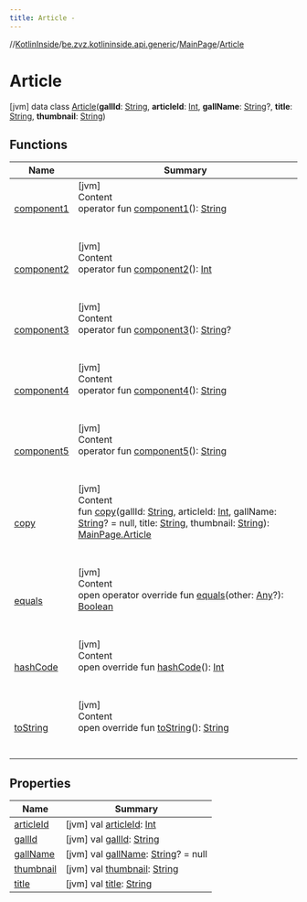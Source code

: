 ```yaml
---
title: Article -
---
```

//[KotlinInside](../../../index.md)/[be.zvz.kotlininside.api.generic](../../index.md)/[MainPage](../index.md)/[Article](index.md)



# Article  
 [jvm] data class [Article](index.md)(**gallId**: [String](https://kotlinlang.org/api/latest/jvm/stdlib/kotlin/-string/index.html), **articleId**: [Int](https://kotlinlang.org/api/latest/jvm/stdlib/kotlin/-int/index.html), **gallName**: [String](https://kotlinlang.org/api/latest/jvm/stdlib/kotlin/-string/index.html)?, **title**: [String](https://kotlinlang.org/api/latest/jvm/stdlib/kotlin/-string/index.html), **thumbnail**: [String](https://kotlinlang.org/api/latest/jvm/stdlib/kotlin/-string/index.html))   


## Functions  
  
|  Name|  Summary| 
|---|---|
| <a name="be.zvz.kotlininside.api.generic/MainPage.Article/component1/#/PointingToDeclaration/"></a>[component1](component1.md)| <a name="be.zvz.kotlininside.api.generic/MainPage.Article/component1/#/PointingToDeclaration/"></a>[jvm]  <br>Content  <br>operator fun [component1](component1.md)(): [String](https://kotlinlang.org/api/latest/jvm/stdlib/kotlin/-string/index.html)  <br><br><br>
| <a name="be.zvz.kotlininside.api.generic/MainPage.Article/component2/#/PointingToDeclaration/"></a>[component2](component2.md)| <a name="be.zvz.kotlininside.api.generic/MainPage.Article/component2/#/PointingToDeclaration/"></a>[jvm]  <br>Content  <br>operator fun [component2](component2.md)(): [Int](https://kotlinlang.org/api/latest/jvm/stdlib/kotlin/-int/index.html)  <br><br><br>
| <a name="be.zvz.kotlininside.api.generic/MainPage.Article/component3/#/PointingToDeclaration/"></a>[component3](component3.md)| <a name="be.zvz.kotlininside.api.generic/MainPage.Article/component3/#/PointingToDeclaration/"></a>[jvm]  <br>Content  <br>operator fun [component3](component3.md)(): [String](https://kotlinlang.org/api/latest/jvm/stdlib/kotlin/-string/index.html)?  <br><br><br>
| <a name="be.zvz.kotlininside.api.generic/MainPage.Article/component4/#/PointingToDeclaration/"></a>[component4](component4.md)| <a name="be.zvz.kotlininside.api.generic/MainPage.Article/component4/#/PointingToDeclaration/"></a>[jvm]  <br>Content  <br>operator fun [component4](component4.md)(): [String](https://kotlinlang.org/api/latest/jvm/stdlib/kotlin/-string/index.html)  <br><br><br>
| <a name="be.zvz.kotlininside.api.generic/MainPage.Article/component5/#/PointingToDeclaration/"></a>[component5](component5.md)| <a name="be.zvz.kotlininside.api.generic/MainPage.Article/component5/#/PointingToDeclaration/"></a>[jvm]  <br>Content  <br>operator fun [component5](component5.md)(): [String](https://kotlinlang.org/api/latest/jvm/stdlib/kotlin/-string/index.html)  <br><br><br>
| <a name="be.zvz.kotlininside.api.generic/MainPage.Article/copy/#kotlin.String#kotlin.Int#kotlin.String?#kotlin.String#kotlin.String/PointingToDeclaration/"></a>[copy](copy.md)| <a name="be.zvz.kotlininside.api.generic/MainPage.Article/copy/#kotlin.String#kotlin.Int#kotlin.String?#kotlin.String#kotlin.String/PointingToDeclaration/"></a>[jvm]  <br>Content  <br>fun [copy](copy.md)(gallId: [String](https://kotlinlang.org/api/latest/jvm/stdlib/kotlin/-string/index.html), articleId: [Int](https://kotlinlang.org/api/latest/jvm/stdlib/kotlin/-int/index.html), gallName: [String](https://kotlinlang.org/api/latest/jvm/stdlib/kotlin/-string/index.html)? = null, title: [String](https://kotlinlang.org/api/latest/jvm/stdlib/kotlin/-string/index.html), thumbnail: [String](https://kotlinlang.org/api/latest/jvm/stdlib/kotlin/-string/index.html)): [MainPage.Article](index.md)  <br><br><br>
| <a name="kotlin/Any/equals/#kotlin.Any?/PointingToDeclaration/"></a>[equals](../../../be.zvz.kotlininside.utils/-string-util/-companion/index.md#%5Bkotlin%2FAny%2Fequals%2F%23kotlin.Any%3F%2FPointingToDeclaration%2F%5D%2FFunctions%2F578868537)| <a name="kotlin/Any/equals/#kotlin.Any?/PointingToDeclaration/"></a>[jvm]  <br>Content  <br>open operator override fun [equals](../../../be.zvz.kotlininside.utils/-string-util/-companion/index.md#%5Bkotlin%2FAny%2Fequals%2F%23kotlin.Any%3F%2FPointingToDeclaration%2F%5D%2FFunctions%2F578868537)(other: [Any](https://kotlinlang.org/api/latest/jvm/stdlib/kotlin/-any/index.html)?): [Boolean](https://kotlinlang.org/api/latest/jvm/stdlib/kotlin/-boolean/index.html)  <br><br><br>
| <a name="kotlin/Any/hashCode/#/PointingToDeclaration/"></a>[hashCode](../../../be.zvz.kotlininside.utils/-string-util/-companion/index.md#%5Bkotlin%2FAny%2FhashCode%2F%23%2FPointingToDeclaration%2F%5D%2FFunctions%2F578868537)| <a name="kotlin/Any/hashCode/#/PointingToDeclaration/"></a>[jvm]  <br>Content  <br>open override fun [hashCode](../../../be.zvz.kotlininside.utils/-string-util/-companion/index.md#%5Bkotlin%2FAny%2FhashCode%2F%23%2FPointingToDeclaration%2F%5D%2FFunctions%2F578868537)(): [Int](https://kotlinlang.org/api/latest/jvm/stdlib/kotlin/-int/index.html)  <br><br><br>
| <a name="kotlin/Any/toString/#/PointingToDeclaration/"></a>[toString](../../../be.zvz.kotlininside.utils/-string-util/-companion/index.md#%5Bkotlin%2FAny%2FtoString%2F%23%2FPointingToDeclaration%2F%5D%2FFunctions%2F578868537)| <a name="kotlin/Any/toString/#/PointingToDeclaration/"></a>[jvm]  <br>Content  <br>open override fun [toString](../../../be.zvz.kotlininside.utils/-string-util/-companion/index.md#%5Bkotlin%2FAny%2FtoString%2F%23%2FPointingToDeclaration%2F%5D%2FFunctions%2F578868537)(): [String](https://kotlinlang.org/api/latest/jvm/stdlib/kotlin/-string/index.html)  <br><br><br>


## Properties  
  
|  Name|  Summary| 
|---|---|
| <a name="be.zvz.kotlininside.api.generic/MainPage.Article/articleId/#/PointingToDeclaration/"></a>[articleId](article-id.md)| <a name="be.zvz.kotlininside.api.generic/MainPage.Article/articleId/#/PointingToDeclaration/"></a> [jvm] val [articleId](article-id.md): [Int](https://kotlinlang.org/api/latest/jvm/stdlib/kotlin/-int/index.html)   <br>
| <a name="be.zvz.kotlininside.api.generic/MainPage.Article/gallId/#/PointingToDeclaration/"></a>[gallId](gall-id.md)| <a name="be.zvz.kotlininside.api.generic/MainPage.Article/gallId/#/PointingToDeclaration/"></a> [jvm] val [gallId](gall-id.md): [String](https://kotlinlang.org/api/latest/jvm/stdlib/kotlin/-string/index.html)   <br>
| <a name="be.zvz.kotlininside.api.generic/MainPage.Article/gallName/#/PointingToDeclaration/"></a>[gallName](gall-name.md)| <a name="be.zvz.kotlininside.api.generic/MainPage.Article/gallName/#/PointingToDeclaration/"></a> [jvm] val [gallName](gall-name.md): [String](https://kotlinlang.org/api/latest/jvm/stdlib/kotlin/-string/index.html)? = null   <br>
| <a name="be.zvz.kotlininside.api.generic/MainPage.Article/thumbnail/#/PointingToDeclaration/"></a>[thumbnail](thumbnail.md)| <a name="be.zvz.kotlininside.api.generic/MainPage.Article/thumbnail/#/PointingToDeclaration/"></a> [jvm] val [thumbnail](thumbnail.md): [String](https://kotlinlang.org/api/latest/jvm/stdlib/kotlin/-string/index.html)   <br>
| <a name="be.zvz.kotlininside.api.generic/MainPage.Article/title/#/PointingToDeclaration/"></a>[title](title.md)| <a name="be.zvz.kotlininside.api.generic/MainPage.Article/title/#/PointingToDeclaration/"></a> [jvm] val [title](title.md): [String](https://kotlinlang.org/api/latest/jvm/stdlib/kotlin/-string/index.html)   <br>


